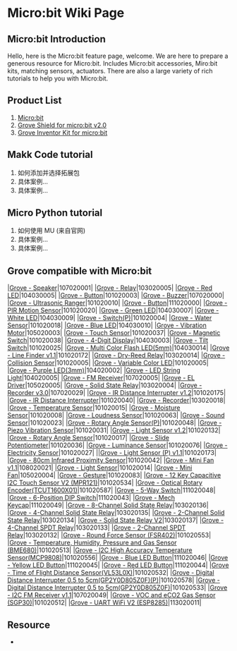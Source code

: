 # Micro:bit Wiki Page

## Micro:bit Introduction

Hello, here is the Micro:bit feature page, welcome. We are here to prepare a generous resource for Micro:bit. Includes Micro:bit accessories, Miro:bit kits, matching sensors, actuators. There are also a large variety of rich tutorials to help you with Micro:bit.

## Product List

1. [Micro:bit](https://www.seeedstudio.com/micro-bit-Telec-version-p-2946.html)
2. [Grove Shield for micro:bit v2.0](https://www.seeedstudio.com/Grove-Shield-for-micro-bit-v2-0-p-3083.html)
3. [Grove Inventor Kit for micro:bit](http://wiki.seeedstudio.com/Grove_Inventor_Kit_for_microbit/)

## Makk Code tutorial

1. 如何添加并选择拓展包
2. 具体案例...
3. 具体案例...

## Micro Python tutorial

1. 如何使用 MU (来自官网)
2. 具体案例...
3. 具体案例...

## Grove compatible with Micro:bit

|[Grove - Speaker](https://www.seeedstudio.com/Grove-Speaker-p-1445.html)|107020001|
|[Grove - Relay](https://www.seeedstudio.com/Grove-Relay-p-769.html)|103020005|
|[Grove - Red LED](https://www.seeedstudio.com/Grove-Red-LED-p-1142.html)|104030005|
|[Grove - Button](https://www.seeedstudio.com/Grove-Button-p-766.html)|101020003|
|[Grove - Buzzer](https://www.seeedstudio.com/Grove-Buzzer-p-768.html)|107020000|
|[Grove - Ultrasonic Ranger](https://www.seeedstudio.com/Grove-Ultrasonic-Ranger-p-960.html)|101020010|
|[Grove - Button](https://www.seeedstudio.com/Grove-Button--p-1243.html)|111020000|
|[Grove - PIR Motion Sensor](https://www.seeedstudio.com/Grove-PIR-Motion-Sensor-p-802.html)|101020020|
|[Grove - Green LED](https://www.seeedstudio.com/Grove-Green-LED-p-1144.html)|104030007|
|[Grove - White LED](https://www.seeedstudio.com/Grove-White-LED-p-1140.html)|104030009|
|[Grove - Switch(P)](https://www.seeedstudio.com/Grove-Switch--p-1252.html)|101020004|
|[Grove - Water Sensor](https://www.seeedstudio.com/Grove-Water-Sensor-p-748.html)|101020018|
|[Grove - Blue LED](https://www.seeedstudio.com/Grove-Blue-LED-p-1139.html)|104030010|
|[Grove - Vibration Motor](https://www.seeedstudio.com/Grove-Vibration-Motor-p-839.html)|105020003|
|[Grove - Touch Sensor](https://www.seeedstudio.com/Grove-Touch-Sensor-p-747.html)|101020037|
|[Grove - Magnetic Switch](https://www.seeedstudio.com/Grove-Magnetic-Switch-p-744.html)|101020038|
|[Grove - 4-Digit Display](https://www.seeedstudio.com/Grove-4-Digit-Display-p-1198.html)|104030003|
|[Grove - Tilt Switch](https://www.seeedstudio.com/Grove-Tilt-Switch-p-771.html)|101020025|
|[Grove - Multi Color Flash LED(5mm)](https://www.seeedstudio.com/Grove-Multi-Color-Flash-LED-5m-p-1141.html)|104030014|
|[Grove - Line Finder v1.1](https://www.seeedstudio.com/Grove-Line-Finder-v1-1-p-2712.html)|101020172|
|[Grove - Dry-Reed Relay](https://www.seeedstudio.com/Grove-Dry-Reed-Relay-p-1412.html)|103020014|
|[Grove - Collision Sensor](https://www.seeedstudio.com/Grove-Collision-Sensor-p-1132.html)|101020005|
|[Grove - Variable Color LED](https://www.seeedstudio.com/Grove-Variable-Color-LED-p-852.html)|101020005|
|[Grove - Purple LED(3mm)](https://www.seeedstudio.com/Grove-Purple-LED-3m-p-1143.html)|104020002|
|[Grove - LED String Light](https://www.seeedstudio.com/Grove-LED-String-Light-p-2324.html)|104020005|
|[Grove - FM Receiver](https://www.seeedstudio.com/Grove-FM-Receiver-p-1841.html)|107020005|
|[Grove - EL Driver](https://www.seeedstudio.com/Grove-EL-Driver-p-2269.html)|105020005|
|[Grove - Solid State Relay](https://www.seeedstudio.com/Grove-Solid-State-Relay-p-1359.html)|103020004|
|[Grove - Recorder v3.0](https://www.seeedstudio.com/Grove-Recorder-v3-0-p-2709.html)|107020029|
|[Grove - IR Distance Interrupter v1.2](https://www.seeedstudio.com/Grove-IR-Distance-Interrupter-v1-2-p-2767.html)|101020175|
|[Grove - IR Distance Interrupter](https://www.seeedstudio.com/Grove-IR-Distance-Interrupter-p-1278.html)|101020040|
|[Grove - Recorder](https://www.seeedstudio.com/Grove-Recorder-p-1825.html)|103020018|
|[Grove - Temperature Sensor](https://www.seeedstudio.com/Grove-Temperature-Sensor-p-774.html)|101020015|
|[Grove - Moisture Sensor](https://www.seeedstudio.com/Grove-Moisture-Sensor-p-955.html)|101020008|
|[Grove - Loudness Sensor](https://www.seeedstudio.com/Grove-Loudness-Sensor-p-1382.html)|101020063|
|[Grove - Sound Sensor](https://www.seeedstudio.com/Grove-Sound-Sensor-p-752.html)|101020023|
|[Grove - Rotary Angle Sensor(P)](https://www.seeedstudio.com/Grove-Rotary-Angle-Sensor--p-1242.html)|101020048|
|[Grove - Piezo Vibration Sensor](https://www.seeedstudio.com/Grove-Piezo-Vibration-Sensor-p-1411.html)|101020031|
|[Grove - Light Sensor v1.2](https://www.seeedstudio.com/Grove-Light-Sensor-v1-2-p-2727.html)|101020132|
|[Grove - Rotary Angle Sensor](https://www.seeedstudio.com/Grove-Rotary-Angle-Sensor-p-770.html)|101020017|
|[Grove - Slide Potentiometer](https://www.seeedstudio.com/Grove-Slide-Potentiometer-p-1196.html)|101020036|
|[Grove - Luminance Sensor](https://www.seeedstudio.com/Grove-Luminance-Sensor-p-1941.html)|101020076|
|[Grove - Electricity Sensor](https://www.seeedstudio.com/Grove-Electricity-Sensor-p-777.html)|101020027|
||[Grove - Light Sensor (P) v1.1](https://www.seeedstudio.com/Grove-Light-Sensor-P-v1-1-p-2693.html)|101020173|
|[Grove - 80cm Infrared Proximity Sensor](https://www.seeedstudio.com/Grove-80cm-Infrared-Proximity-Sensor-p-788.html)|101020042|
|[Grove - Mini Fan v1.1](https://www.seeedstudio.com/Grove-Mini-Fan-v1-1-p-2685.html)|108020021|
|[Grove - Light Sensor](https://www.seeedstudio.com/Grove-Light-Sensor-p-746.html)|101020014|
|[Grove - Mini Fan](https://www.seeedstudio.com/Grove-Mini-Fan-p-1819.html)|105020004|
|[Grove - Gesture](https://www.seeedstudio.com/Grove-Gesture-PAJ7620U-p-2463.html)|101020083|
|[Grove - 12 Key Capacitive I2C Touch Sensor V2 (MPR121)](https://www.seeedstudio.com/Grove-12-Key-Capacitive-I2C-Touch-Sensor-V2-MPR12-p-3141.html)|101020534|
|[Grove - Optical Rotary Encoder(TCUT1600X01)](https://www.seeedstudio.com/Grove-Optical-Rotary-Encoder-TCUT1600X0-p-3142.html)|101020587|
|[Grove - 5-Way Switch](https://www.seeedstudio.com/Grove-5-Way-Switch-p-3136.html)|111020048|
|[Grove - 6-Position DIP Switch](https://www.seeedstudio.com/Grove-6-Position-DIP-Switch-p-3137.html)|111020043|
|[Grove - Mech Keycap](https://www.seeedstudio.com/Grove-Mech-Keycap-p-3138.html)|111020049|
|[Grove - 8-Channel Solid State Relay](https://www.seeedstudio.com/Grove-8-Channel-Solid-State-Relay-p-3131.html)|103020136|
|[Grove - 4-Channel Solid State Relay](https://www.seeedstudio.com/Grove-4-Channel-Solid-State-Relay-p-3130.html)|103020135|
|[Grove - 2-Channel Solid State Relay](https://www.seeedstudio.com/Grove-2-Channel-Solid-State-Relay-p-3129.html)|103020134|
|[Grove - Solid State Relay V2](https://www.seeedstudio.com/Grove-Solid-State-Relay-V2-p-3128.html)|103020137|
|[Grove - 4-Channel SPDT Relay](https://www.seeedstudio.com/Grove-4-Channel-SPDT-Relay-p-3119.html)|103020133|
|[Grove - 2-Channel SPDT Relay](https://www.seeedstudio.com/Grove-2-Channel-SPDT-Relay-p-3118.html)|103020132|
|[Grove - Round Force Sensor (FSR402)](https://www.seeedstudio.com/Grove-Round-Force-Sensor-FSR40-p-3110.html)|101020553|
|[Grove - Temperature, Humidity, Pressure and Gas Sensor (BME680)](https://www.seeedstudio.com/Grove-Temperature-Humidity-Pressure-and-Gas-Sensor-BME68-p-3109.html)|101020513|
|[Grove - I2C High Accuracy Temperature Sensor(MCP9808)](https://www.seeedstudio.com/Grove-I2C-High-Accuracy-Temperature-Sensor-MCP980-p-3108.html)|101020556|
|[Grove - Blue LED Button](https://www.seeedstudio.com/Grove-Blue-LED-Button-p-3104.html)|111020046|
|[Grove - Yellow LED Button](https://www.seeedstudio.com/Grove-Yellow-LED-Button-p-3101.html)|111020045|
|[Grove - Red LED Button](https://www.seeedstudio.com/Grove-Red-LED-Button-p-3096.html)|111020044|
|[Grove - Time of Flight Distance Sensor(VL53L0X)](https://www.seeedstudio.com/Grove-Time-of-Flight-Distance-Sensor-VL53L0-p-3086.html)|101020532|
|[Grove - Digital Distance Interrupter 0.5 to 5cm(GP2Y0D805Z0F)(P)](https://www.seeedstudio.com/Grove-Digital-Distance-Interrupter-0-5-to-5cm-GP2Y0D805Z0F--p-3085.html)|101020578|
|[Grove - Digital Distance Interrupter 0.5 to 5cm(GP2Y0D805Z0F)](https://www.seeedstudio.com/Grove-Digital-Distance-Interrupter-0-5-to-5cm-GP2Y0D805Z0-p-3084.html)|101020533|
|[Grove - I2C FM Receiver v1.1](https://www.seeedstudio.com/Grove-I2C-FM-Receiver-v1-1-p-3076.html)|107020049|
|[Grove - VOC and eCO2 Gas Sensor (SGP30)](https://www.seeedstudio.com/Grove-VOC-and-eCO2-Gas-Sensor-SGP3-p-3071.html|)|101020512|
|[Grove - UART WiFi V2 (ESP8285)](https://www.seeedstudio.com/Grove-UART-WiFi-V2-ESP828-p-3054.html)|113020011|


## Resource

- []()